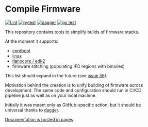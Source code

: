 # Compile Firmware

[![Lint](https://github.com/9elements/firmware-action/actions/workflows/lint.yml/badge.svg)](https://github.com/9elements/firmware-action/actions/workflows/lint.yml)
[![pytest](https://github.com/9elements/firmware-action/actions/workflows/pytest.yml/badge.svg)](https://github.com/9elements/firmware-action/actions/workflows/pytest.yml)
[![dagger](https://github.com/9elements/firmware-action/actions/workflows/docker-build-and-test.yml/badge.svg)](https://github.com/9elements/firmware-action/actions/workflows/docker-build-and-test.yml)
[![go test](https://github.com/9elements/firmware-action/actions/workflows/go-test.yml/badge.svg)](https://github.com/9elements/firmware-action/actions/workflows/go-test.yml)

This repository contains tools to simplify builds of firmware stacks.

At the moment it supports:
- [coreboot](https://coreboot.org/)
- [linux](https://www.kernel.org/)
- [tianocore / edk2](https://www.tianocore.org/)
- firmware stitching (populating IFD regions with binaries)

This list should expand in the future (see [issue 56](https://github.com/9elements/firmware-action/issues/56)).

Motivation behind the creation is to unify building of firmware across development. The same code and configuration should run in CI/CD pipeline just as well as on your local machine.

Initially it was meant only as GitHub-specific action, but it should be universal thanks to [dagger](https://docs.dagger.io/).

[Documentation is hosted in pages](https://9elements.github.io/firmware-action/).


